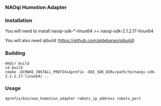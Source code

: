### NAOqi Humotion Adapter

### Installation

You will need to install naoqi-sdk-*-linux64 >= naoqi-sdk-2.1.2.17-linux64

You will also need qibuild (https://github.com/aldebaran/qibuild)

### Building

    mkdir build
    cd build
    cmake -DCMAKE_INSTALL_PREFIX=$prefix -DQI_SDK_DIR=/path/to/naoqi-sdk-2.1.2.17-linux64/ ..

### Usage

    $prefix/bin/nao_humotion_adapter robots_ip_address robots_port
